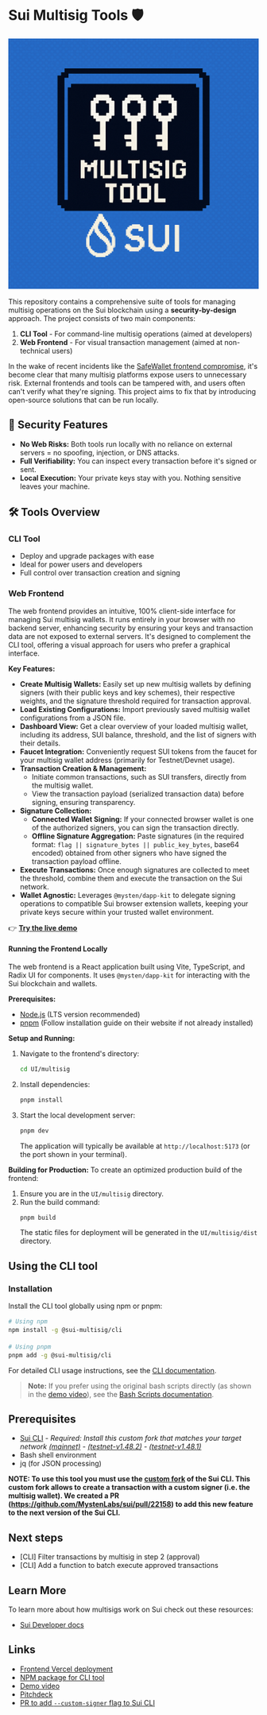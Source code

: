 # Sui Multisig Tools 🛡️

![logo](/assets/logo.png)

This repository contains a comprehensive suite of tools for managing multisig operations on the Sui blockchain using a **security-by-design** approach. The project consists of two main components:

1. **CLI Tool** - For command-line multisig operations (aimed at developers)
2. **Web Frontend** - For visual transaction management (aimed at non-technical users)

In the wake of recent incidents like the [SafeWallet frontend compromise](https://x.com/safe/status/1894768522720350673), it's become clear that many multisig platforms expose users to unnecessary risk. External frontends and tools can be tampered with, and users often can't verify what they're signing. This project aims to fix that by introducing open-source solutions that can be run locally.

## 🔐 Security Features

- **No Web Risks:** Both tools run locally with no reliance on external servers = no spoofing, injection, or DNS attacks.
- **Full Verifiability:** You can inspect every transaction before it's signed or sent.
- **Local Execution:** Your private keys stay with you. Nothing sensitive leaves your machine.

## 🛠️ Tools Overview

### CLI Tool
- Deploy and upgrade packages with ease
- Ideal for power users and developers
- Full control over transaction creation and signing

### Web Frontend
The web frontend provides an intuitive, 100% client-side interface for managing Sui multisig wallets. It runs entirely in your browser with no backend server, enhancing security by ensuring your keys and transaction data are not exposed to external servers. It's designed to complement the CLI tool, offering a visual approach for users who prefer a graphical interface.

**Key Features:**
- **Create Multisig Wallets:** Easily set up new multisig wallets by defining signers (with their public keys and key schemes), their respective weights, and the signature threshold required for transaction approval.
- **Load Existing Configurations:** Import previously saved multisig wallet configurations from a JSON file.
- **Dashboard View:** Get a clear overview of your loaded multisig wallet, including its address, SUI balance, threshold, and the list of signers with their details.
- **Faucet Integration:** Conveniently request SUI tokens from the faucet for your multisig wallet address (primarily for Testnet/Devnet usage).
- **Transaction Creation & Management:**
    - Initiate common transactions, such as SUI transfers, directly from the multisig wallet.
    - View the transaction payload (serialized transaction data) before signing, ensuring transparency.
- **Signature Collection:**
    - **Connected Wallet Signing:** If your connected browser wallet is one of the authorized signers, you can sign the transaction directly.
    - **Offline Signature Aggregation:** Paste signatures (in the required format: `flag || signature_bytes || public_key_bytes`, base64 encoded) obtained from other signers who have signed the transaction payload offline.
- **Execute Transactions:** Once enough signatures are collected to meet the threshold, combine them and execute the transaction on the Sui network.
- **Wallet Agnostic:** Leverages `@mysten/dapp-kit` to delegate signing operations to compatible Sui browser extension wallets, keeping your private keys secure within your trusted wallet environment.

👉 **[Try the live demo](https://sui-multisig.vercel.app/)**

#### Running the Frontend Locally
The web frontend is a React application built using Vite, TypeScript, and Radix UI for components. It uses `@mysten/dapp-kit` for interacting with the Sui blockchain and wallets.

**Prerequisites:**
- [Node.js](https://nodejs.org/) (LTS version recommended)
- [pnpm](https://pnpm.io/) (Follow installation guide on their website if not already installed)

**Setup and Running:**
1.  Navigate to the frontend's directory:
    ```bash
    cd UI/multisig
    ```
2.  Install dependencies:
    ```bash
    pnpm install
    ```
3.  Start the local development server:
    ```bash
    pnpm dev
    ```
    The application will typically be available at `http://localhost:5173` (or the port shown in your terminal).

**Building for Production:**
To create an optimized production build of the frontend:
1.  Ensure you are in the `UI/multisig` directory.
2.  Run the build command:
    ```bash
    pnpm build
    ```
    The static files for deployment will be generated in the `UI/multisig/dist` directory.

## Using the CLI tool

### Installation

Install the CLI tool globally using npm or pnpm:

```bash
# Using npm
npm install -g @sui-multisig/cli

# Using pnpm
pnpm add -g @sui-multisig/cli
```

For detailed CLI usage instructions, see the [CLI documentation](cli/README.md).

> **Note:** If you prefer using the original bash scripts directly (as shown in the [demo video](https://youtu.be/GX_vhvUv8ks)), see the [Bash Scripts documentation](docs/bash-scripts.md).

## Prerequisites

- [Sui CLI](https://docs.sui.io/references/cli/client) - *Required: Install this custom fork that matches your target network [ (mainnet)](https://github.com/arjanjohan/sui/tree/custom-signer) - [(testnet-v1.48.2)](https://github.com/arjanjohan/sui/tree/custom-signer-testnet) - [(testnet-v1.48.1)](https://github.com/arjanjohan/sui/tree/custom-signer-testnet-v1.48.1)*
- Bash shell environment
- jq (for JSON processing)

__NOTE: To use this tool you must use the [custom fork](https://github.com/arjanjohan/sui/tree/custom-signer) of the Sui CLI. This custom fork allows to create a transaction with a custom signer (i.e. the multisig wallet). We created a PR (https://github.com/MystenLabs/sui/pull/22158) to add this new feature to the next version of the Sui CLI.__

## Next steps

- [CLI] Filter transactions by multisig in step 2 (approval)
- [CLI] Add a function to batch execute approved transactions

## Learn More

To learn more about how multisigs work on Sui check out these resources:
- [Sui Developer docs](https://docs.sui.io/concepts/cryptography/transaction-auth/multisig)

## Links
- [Frontend Vercel deployment](https://sui-multisig.vercel.app/)
- [NPM package for CLI tool](https://www.npmjs.com/package/sui-multisig-cli)
- [Demo video](https://youtu.be/GX_vhvUv8ks)
- [Pitchdeck](https://docs.google.com/presentation/d/1h-x2YUOr8FiCrCc1weWM6xX1A-5ekZF8Z5Fn9xboOUE/edit?usp=sharing)
- [PR to add `--custom-signer` flag to Sui CLI](https://github.com/MystenLabs/sui/pull/22158)